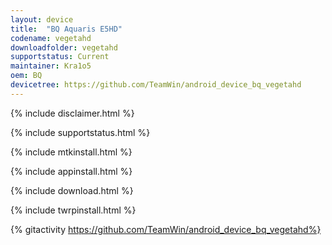 ```yaml
---
layout: device
title:  "BQ Aquaris E5HD"
codename: vegetahd
downloadfolder: vegetahd
supportstatus: Current
maintainer: Kra1o5
oem: BQ
devicetree: https://github.com/TeamWin/android_device_bq_vegetahd
---
```


{% include disclaimer.html %}

{% include supportstatus.html %}

{% include mtkinstall.html %}

{% include appinstall.html %}

{% include download.html %}

{% include twrpinstall.html %}

{% gitactivity  https://github.com/TeamWin/android_device_bq_vegetahd%}
